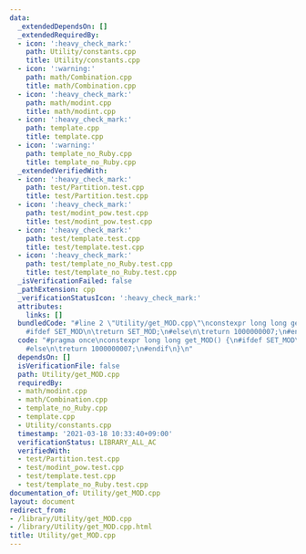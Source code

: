```yaml
---
data:
  _extendedDependsOn: []
  _extendedRequiredBy:
  - icon: ':heavy_check_mark:'
    path: Utility/constants.cpp
    title: Utility/constants.cpp
  - icon: ':warning:'
    path: math/Combination.cpp
    title: math/Combination.cpp
  - icon: ':heavy_check_mark:'
    path: math/modint.cpp
    title: math/modint.cpp
  - icon: ':heavy_check_mark:'
    path: template.cpp
    title: template.cpp
  - icon: ':warning:'
    path: template_no_Ruby.cpp
    title: template_no_Ruby.cpp
  _extendedVerifiedWith:
  - icon: ':heavy_check_mark:'
    path: test/Partition.test.cpp
    title: test/Partition.test.cpp
  - icon: ':heavy_check_mark:'
    path: test/modint_pow.test.cpp
    title: test/modint_pow.test.cpp
  - icon: ':heavy_check_mark:'
    path: test/template.test.cpp
    title: test/template.test.cpp
  - icon: ':heavy_check_mark:'
    path: test/template_no_Ruby.test.cpp
    title: test/template_no_Ruby.test.cpp
  _isVerificationFailed: false
  _pathExtension: cpp
  _verificationStatusIcon: ':heavy_check_mark:'
  attributes:
    links: []
  bundledCode: "#line 2 \"Utility/get_MOD.cpp\"\nconstexpr long long get_MOD() {\n\
    #ifdef SET_MOD\n\treturn SET_MOD;\n#else\n\treturn 1000000007;\n#endif\n}\n"
  code: "#pragma once\nconstexpr long long get_MOD() {\n#ifdef SET_MOD\n\treturn SET_MOD;\n\
    #else\n\treturn 1000000007;\n#endif\n}\n"
  dependsOn: []
  isVerificationFile: false
  path: Utility/get_MOD.cpp
  requiredBy:
  - math/modint.cpp
  - math/Combination.cpp
  - template_no_Ruby.cpp
  - template.cpp
  - Utility/constants.cpp
  timestamp: '2021-03-18 10:33:40+09:00'
  verificationStatus: LIBRARY_ALL_AC
  verifiedWith:
  - test/Partition.test.cpp
  - test/modint_pow.test.cpp
  - test/template.test.cpp
  - test/template_no_Ruby.test.cpp
documentation_of: Utility/get_MOD.cpp
layout: document
redirect_from:
- /library/Utility/get_MOD.cpp
- /library/Utility/get_MOD.cpp.html
title: Utility/get_MOD.cpp
---
```

